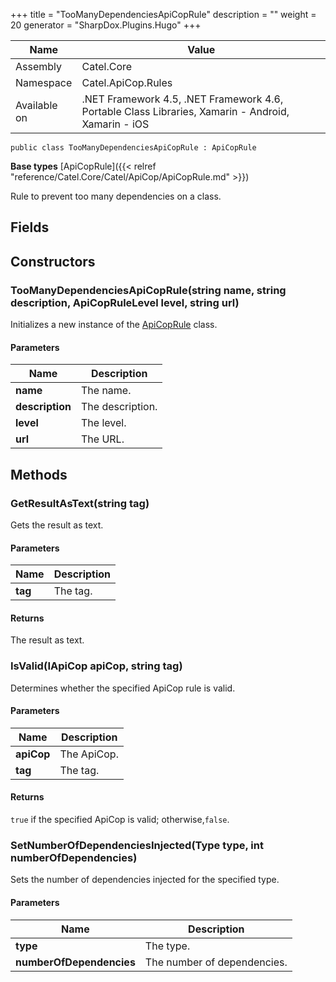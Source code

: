 

+++
title = "TooManyDependenciesApiCopRule" 
description = ""
weight = 20
generator = "SharpDox.Plugins.Hugo"
+++

Name|Value
---|---
Assembly|Catel.Core
Namespace|Catel.ApiCop.Rules
Available on|.NET Framework 4.5, .NET Framework 4.6, Portable Class Libraries, Xamarin - Android, Xamarin - iOS

```
public class TooManyDependenciesApiCopRule : ApiCopRule
```

**Base types**
[ApiCopRule]({{< relref "reference/Catel.Core/Catel/ApiCop/ApiCopRule.md" >}})

Rule to prevent too many dependencies on a class.

## Fields

## Constructors

### TooManyDependenciesApiCopRule(string name, string description, ApiCopRuleLevel level, string url)

Initializes a new instance of the [ApiCopRule](#) class.

#### Parameters

Name|Description
---|---
**name**|The name.
**description**|The description.
**level**|The level.
**url**|The URL.

## Methods

### GetResultAsText(string tag)

Gets the result as text.

#### Parameters

Name|Description
---|---
**tag**|The tag.

#### Returns

The result as text.

### IsValid(IApiCop apiCop, string tag)

Determines whether the specified ApiCop rule is valid.

#### Parameters

Name|Description
---|---
**apiCop**|The ApiCop.
**tag**|The tag.

#### Returns

`true` if the specified ApiCop is valid; otherwise,`false`.

### SetNumberOfDependenciesInjected(Type type, int numberOfDependencies)

Sets the number of dependencies injected for the specified type.

#### Parameters

Name|Description
---|---
**type**|The type.
**numberOfDependencies**|The number of dependencies.


